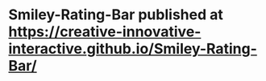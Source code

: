 # Smiley-Rating-Bar published at https://creative-innovative-interactive.github.io/Smiley-Rating-Bar/
